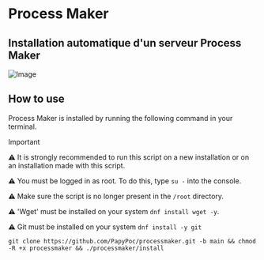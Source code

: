 # Process Maker

## Installation automatique d'un serveur Process Maker


 ![Image](https://www.processmaker.com/wp-content/uploads/2024/07/processmaker-business-process-automation-platform.webp)

## How to use

Process Maker is installed by running the following command in your terminal.

>[!IMPORTANT]
>⚠️ It is strongly recommended to run this script on a new installation or on an installation made with this script.
>
>⚠️ You must be logged in as root. To do this, type ```su -``` into the console.
>
>⚠️ Make sure the script is no longer present in the ``/root`` directory.
>
>⚠️ 'Wget' must be installed on your system ```dnf install wget -y```.
>
>⚠️ Git must be installed on your system  ```dnf install -y git``` 

```
git clone https://github.com/PapyPoc/processmaker.git -b main && chmod -R +x processmaker && ./processmaker/install
```
